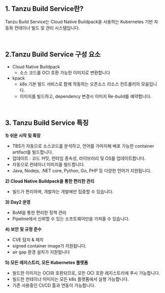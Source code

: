 ## 1. Tanzu Build Service란?
Tanzu Build Service는 Cloud Native Buildpack을 사용하는 Kubernetes 기반 자동화 컨테이너 빌드 및 관리 시스템입니다.  

<br/>

## 2.Tanzu Build Service 구성 요소
- Cloud Native Buildpack
    - 소스 코드를 OCI 호환 가능한 이미지로 변환합니다 
- kpack
    - k8s 기본 빌드 서비스로 함께 작동하는 오픈소스 리소스 컨트롤러의 모음입니다.
    - 이미지를 빌드하고, dependency 변경시 이미지 Re-build를 예약합니다. 

<br/>

## 3. Tanzu Build Service 특징
**1) 쉬운 시작 및 확장**
- TBS가 자동으로 소스코드를 분석하고, 언어를 가마지해 배포 가능한 container artifact를 빌드합니다.
- 업데이트 : 코드 커밋, 런타임 종속성, 라이브러리 및 OS를 업데이트합니다.
- 자동으로 컨테이너 이미지를 빌드합니다.
- Java, Nodejs, .NET core, Python, Go, PHP 등 다양한 언어가 지원됩니다.

**2) Cloud Native Buildpack을 통한 편리한 관리**
- 빌드가 편리하며, 개발자는 개발에만 집중할 수 있습니다.

**3) Day2 운영**
- BoM을 통한 편리한 정책 관리
- Pipeline에서 신뢰할 수 있는 소프트웨어만을 가져올 수 있습니다.

**4) 보안 및 규정 준수**
- CVE 탐지 & 패치
- signed container image가 지원됩니다.
- air gap 환경 설치가 지원됩니다

**5) 모든 레지스트리, 모든 Kubernetes 플랫폼**
- 빌드한 이미지는 OCI와 호환되므로, 모든 OCI 호환 레지스트리에 푸시 가능합니다.
- 빌드한 컨테이너 이미지는 모든 k8s 플랫폼에서 실행 가능합니다.
- 기존 사용중인 CI/CD 툴과 연동이 가능합니다.